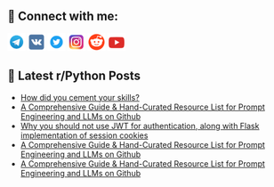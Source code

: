 ## 🔎 Connect with me:
[<img src="https://github.com/bullbesh/bullbesh/blob/main/images/Telegram.png" width="32" height="32" />](https://t.me/bullbesh)
[<img src="https://github.com/bullbesh/bullbesh/blob/main/images/VK.png" width="32" height="32" />](https://vk.com/bullbesh)
[<img src="https://github.com/bullbesh/bullbesh/blob/main/images/Twitter.png" width="32" height="32" />](https://twitter.com/bullbesh1)
[<img src="https://github.com/bullbesh/bullbesh/blob/main/images/Instagram.png" width="32" height="32" />](https://www.instagram.com/bullbesh)
[<img src="https://github.com/bullbesh/bullbesh/blob/main/images/Reddit.png" width="32" height="32" />](https://www.reddit.com/user/bullbesh)
[<img src="https://github.com/bullbesh/bullbesh/blob/main/images/YouTube.png" width="32" height="32" />](https://www.youtube.com/channel/UCtfjRs6uzgq5mfm8S06WTcg)

## 📕 Latest r/Python Posts
<!-- BLOG-POST-LIST:START -->
- [How did you cement your skills?](https://www.reddit.com/r/Python/comments/112h42i/how_did_you_cement_your_skills/)
- [A Comprehensive Guide &amp; Hand-Curated Resource List for Prompt Engineering and LLMs on Github](https://www.reddit.com/r/Python/comments/112ed7k/a_comprehensive_guide_handcurated_resource_list/)
- [Why you should not use JWT for authentication, along with Flask implementation of session cookies](https://www.reddit.com/r/Python/comments/112e83v/why_you_should_not_use_jwt_for_authentication/)
- [A Comprehensive Guide &amp; Hand-Curated Resource List for Prompt Engineering and LLMs on Github](https://www.reddit.com/r/Python/comments/112e685/a_comprehensive_guide_handcurated_resource_list/)
- [A Comprehensive Guide &amp; Hand-Curated Resource List for Prompt Engineering and LLMs on Github](https://www.reddit.com/r/Python/comments/112dhlv/a_comprehensive_guide_handcurated_resource_list/)
<!-- BLOG-POST-LIST:END -->
